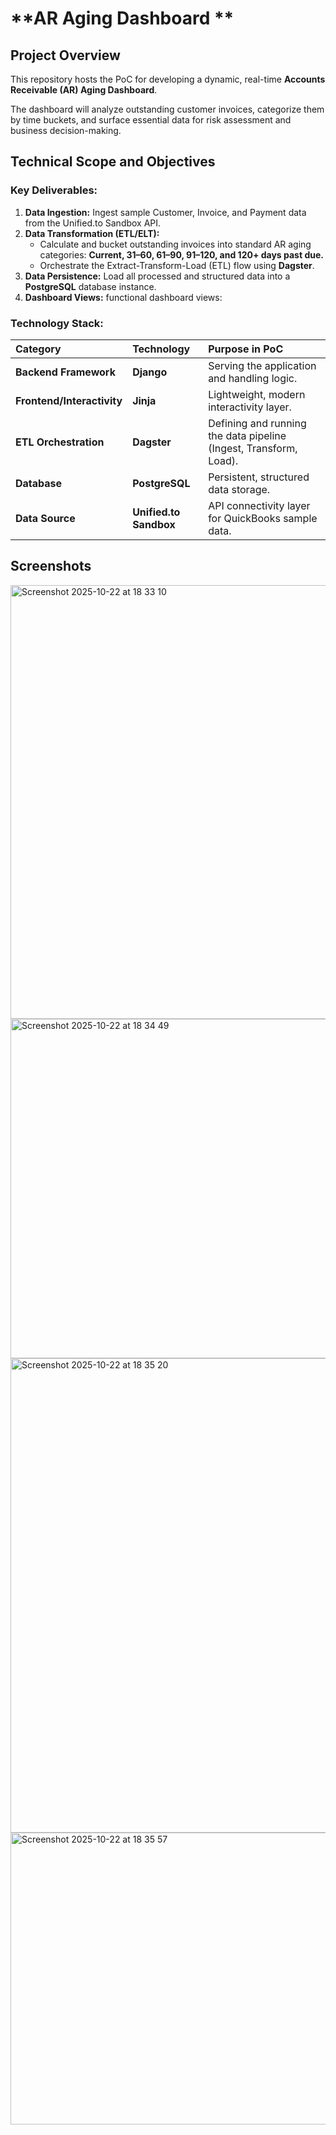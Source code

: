 # **AR Aging Dashboard **

## **Project Overview**

This repository hosts the PoC for developing a dynamic, real-time **Accounts Receivable (AR) Aging Dashboard**.

The dashboard will analyze outstanding customer invoices, categorize them by time buckets, and surface essential data for risk assessment and business decision-making.

## **Technical Scope and Objectives**
### **Key Deliverables:**

1. **Data Ingestion:** Ingest sample Customer, Invoice, and Payment data from the Unified.to Sandbox API.  
2. **Data Transformation (ETL/ELT):**  
   * Calculate and bucket outstanding invoices into standard AR aging categories: **Current, 31–60, 61–90, 91–120, and 120+ days past due.**  
   * Orchestrate the Extract-Transform-Load (ETL) flow using **Dagster**.  
3. **Data Persistence:** Load all processed and structured data into a **PostgreSQL** database instance.  
4. **Dashboard Views:** functional dashboard views:  


### **Technology Stack:**

| Category | Technology | Purpose in PoC |
| :---- | :---- | :---- |
| **Backend Framework** | **Django** | Serving the application and handling logic. |
| **Frontend/Interactivity** | **Jinja** | Lightweight, modern interactivity layer. |
| **ETL Orchestration** | **Dagster** | Defining and running the data pipeline (Ingest, Transform, Load). |
| **Database** | **PostgreSQL** | Persistent, structured data storage. |
| **Data Source** | **Unified.to Sandbox** | API connectivity layer for QuickBooks sample data. |


## **Screenshots**
<img width="1703" height="694" alt="Screenshot 2025-10-22 at 18 33 10" src="https://github.com/user-attachments/assets/d9f0deba-a303-430e-bcf9-30ddf8abbc55" />
<img width="1908" height="543" alt="Screenshot 2025-10-22 at 18 34 49" src="https://github.com/user-attachments/assets/6e6fb9ab-8bae-4187-a50b-232a1562387f" />
<img width="1817" height="759" alt="Screenshot 2025-10-22 at 18 35 20" src="https://github.com/user-attachments/assets/3c670b1d-a5f1-42f1-94d8-cfb54b5fe4ea" />
<img width="1917" height="467" alt="Screenshot 2025-10-22 at 18 35 57" src="https://github.com/user-attachments/assets/f777b6e7-cb6e-4c87-9b65-8a4d6c41e489" />
